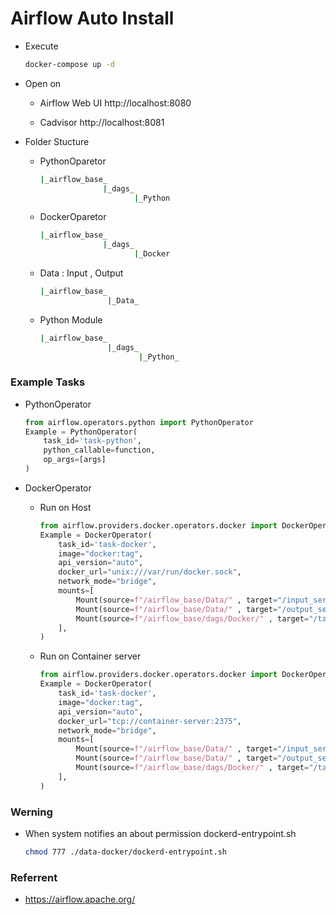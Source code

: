 # Airflow Auto Install
- Execute
  ```bash
  docker-compose up -d
  ```
- Open on 
  - Airflow Web UI http://localhost:8080

  - Cadvisor http://localhost:8081

- Folder Stucture
  - PythonOparetor
    ```ruby
    |_airflow_base_
                  |_dags_
                         |_Python
    ```

  - DockerOparetor
    ```ruby
    |_airflow_base_
                  |_dags_
                         |_Docker
    ```

  - Data : Input , Output
    ```ruby
    |_airflow_base_
                   |_Data_
    ```

  - Python Module
    ```ruby
    |_airflow_base_
                   |_dags_
                          |_Python_
    ```
  
### Example Tasks
- PythonOperator
  ```python
  from airflow.operators.python import PythonOperator
  Example = PythonOperator(
      task_id='task-python',
      python_callable=function,
      op_args=[args]
  )
  ```

- DockerOperator
  - Run on Host
    ```python
    from airflow.providers.docker.operators.docker import DockerOperator
    Example = DockerOperator(
        task_id='task-docker',
        image="docker:tag",
        api_version="auto",
        docker_url="unix:///var/run/docker.sock",
        network_mode="bridge",
        mounts=[
            Mount(source=f"/airflow_base/Data/" , target="/input_service/" , type="bind"), #input
            Mount(source=f"/airflow_base/Data/" , target="/output_service/" , type="bind"), #output
            Mount(source=f"/airflow_base/dags/Docker/" , target="/task/" , type="bind"), #module
        ], 
    )
    ```
  
  - Run on Container server
    ```python
    from airflow.providers.docker.operators.docker import DockerOperator
    Example = DockerOperator(
        task_id='task-docker',
        image="docker:tag",
        api_version="auto",
        docker_url="tcp://container-server:2375",
        network_mode="bridge",
        mounts=[
            Mount(source=f"/airflow_base/Data/" , target="/input_service/" , type="bind"), #input
            Mount(source=f"/airflow_base/Data/" , target="/output_service/" , type="bind"), #output
            Mount(source=f"/airflow_base/dags/Docker/" , target="/task/" , type="bind"), #module
        ], 
    )
    ```

### Werning
- When system notifies an about permission dockerd-entrypoint.sh
  ```bash
  chmod 777 ./data-docker/dockerd-entrypoint.sh
  ```

### Referrent
- https://airflow.apache.org/